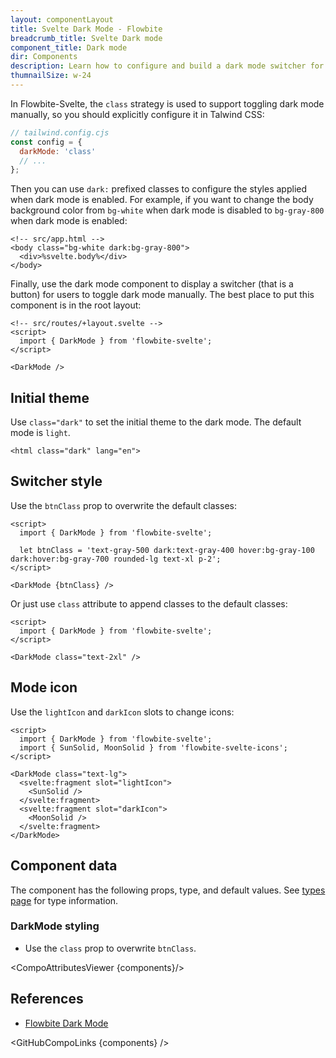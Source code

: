 ```yaml
---
layout: componentLayout
title: Svelte Dark Mode - Flowbite
breadcrumb_title: Svelte Dark mode
component_title: Dark mode
dir: Components
description: Learn how to configure and build a dark mode switcher for Flowbite using Tailwind CSS and start developing with the components from the library
thumnailSize: w-24
---
```


<script>
  import { TableProp, TableDefaultRow, CompoAttributesViewer, GitHubCompoLinks } from '../../utils'
  import { P, A } from '$lib'
  const components = 'DarkMode'
</script>

In Flowbite-Svelte, the `class` strategy is used to support toggling dark mode manually, so you should explicitly configure it in Talwind CSS:

```js example
// tailwind.config.cjs
const config = {
  darkMode: 'class'
  // ...
};
```

Then you can use `dark:` prefixed classes to configure the styles applied when dark mode is enabled. For example, if you want to change the body background color from `bg-white` when dark mode is disabled to `bg-gray-800` when dark mode is enabled:

```svelte example hideOutput
<!-- src/app.html -->
<body class="bg-white dark:bg-gray-800">
  <div>%svelte.body%</div>
</body>
```

Finally, use the dark mode component to display a switcher (that is a button) for users to toggle dark mode manually. The best place to put this component is in the root layout:

```svelte example
<!-- src/routes/+layout.svelte -->
<script>
  import { DarkMode } from 'flowbite-svelte';
</script>

<DarkMode />
```

## Initial theme

Use `class="dark"` to set the initial theme to the dark mode. The default mode is `light`.

```
<html class="dark" lang="en">
```

## Switcher style

Use the `btnClass` prop to overwrite the default classes:

```svelte example
<script>
  import { DarkMode } from 'flowbite-svelte';

  let btnClass = 'text-gray-500 dark:text-gray-400 hover:bg-gray-100 dark:hover:bg-gray-700 rounded-lg text-xl p-2';
</script>

<DarkMode {btnClass} />
```

Or just use `class` attribute to append classes to the default classes:

```svelte example
<script>
  import { DarkMode } from 'flowbite-svelte';
</script>

<DarkMode class="text-2xl" />
```

## Mode icon

Use the `lightIcon` and `darkIcon` slots to change icons:

```svelte example
<script>
  import { DarkMode } from 'flowbite-svelte';
  import { SunSolid, MoonSolid } from 'flowbite-svelte-icons';
</script>

<DarkMode class="text-lg">
  <svelte:fragment slot="lightIcon">
    <SunSolid />
  </svelte:fragment>
  <svelte:fragment slot="darkIcon">
    <MoonSolid />
  </svelte:fragment>
</DarkMode>
```

## Component data

The component has the following props, type, and default values. See [types page](/docs/pages/typescript) for type information.

### DarkMode styling

- Use the `class` prop to overwrite `btnClass`.

<CompoAttributesViewer {components}/>

## References

- [Flowbite Dark Mode](https://flowbite.com/docs/customize/dark-mode/)

<GitHubCompoLinks {components} />